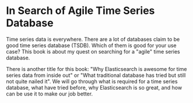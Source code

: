 In Search of Agile Time Series Database
=======

Time series data is everywhere. There are a lot of databases claim to be good time series database (TSDB). Which of them is good for your use case? This book is about my quest on searching for a "agile" time series database.

There is another title for this book: "Why Elasticsearch is awesome for time series data from inside out" or "What traditional database has tried but still not quite nailed it". We will go through what is required for a time series database, what have tried before, why Elasticsearch is so great, and how can be use it to make our job better.